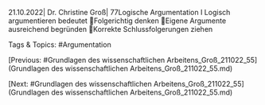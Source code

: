 21.10.2022| Dr. Christine Groß| 77Logische Argumentation I
Logisch argumentieren bedeutet
Folgerichtig denken
Eigene Argumente ausreichend begründen
Korrekte Schlussfolgerungen ziehen

   Tags & Topics:
   #Argumentation

[Previous: #Grundlagen des wissenschaftlichen Arbeitens_Groß_211022_55](Grundlagen des wissenschaftlichen Arbeitens_Groß_211022_55.md)

[Next: #Grundlagen des wissenschaftlichen Arbeitens_Groß_211022_55](Grundlagen des wissenschaftlichen Arbeitens_Groß_211022_55.md)